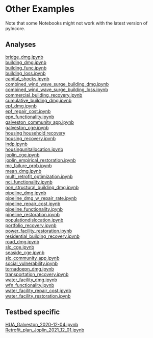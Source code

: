 # Other Examples

Note that some Notebooks might not work with the latest version of pyIncore.

## Analyses

[bridge_dmg.ipynb](https://github.com/IN-CORE/incore-docs/blob/main/notebooks/bridge_dmg.ipynb) <br />
[building_dmg.ipynb](https://github.com/IN-CORE/incore-docs/blob/main/notebooks/building_dmg.ipynb) <br />
[building_func.ipynb](https://github.com/IN-CORE/incore-docs/blob/main/notebooks/building_func.ipynb) <br />
[building_loss.ipynb](https://github.com/IN-CORE/incore-docs/blob/main/notebooks/building_loss.ipynb) <br />
[capital_shocks.ipynb](https://github.com/IN-CORE/incore-docs/blob/main/notebooks/capital_shocks.ipynb) <br />
[combined_wind_wave_surge_building_dmg.ipynb](https://github.com/IN-CORE/incore-docs/blob/main/notebooks/combined_wind_wave_surge_building_dmg.ipynb) <br />
[combined_wind_wave_surge_building_loss.ipynb](https://github.com/IN-CORE/incore-docs/blob/main/notebooks/combined_wind_wave_surge_building_loss.ipynb) <br />
[commercial_building_recovery.ipynb](https://github.com/IN-CORE/incore-docs/blob/main/notebooks/commercial_building_recovery.ipynb) <br />
[cumulative_building_dmg.ipynb](https://github.com/IN-CORE/incore-docs/blob/main/notebooks/cumulative_building_dmg.ipynb) <br />
[epf_dmg.ipynb](https://github.com/IN-CORE/incore-docs/blob/main/notebooks/epf_dmg.ipynb) <br />
[epf_repair_cost.ipynb](https://github.com/IN-CORE/incore-docs/blob/main/notebooks/epf_repair_cost.ipynb) <br />
[epn_functionality.ipynb](https://github.com/IN-CORE/incore-docs/blob/main/notebooks/epn_functionality.ipynb) <br />
[galveston_community_app.ipynb](https://github.com/IN-CORE/incore-docs/blob/main/notebooks/galveston_community_app.ipynb) <br />
[galveston_cge.ipynb](https://github.com/IN-CORE/incore-docs/blob/main/notebooks/galveston_cge.ipynb) <br />
[housing household recovery](https://github.com/IN-CORE/incore-docs/blob/main/notebooks/housing_household_recovery.ipynb) <br />
[housing_recovery.ipynb](https://github.com/IN-CORE/incore-docs/blob/main/notebooks/housing_recovery.ipynb) <br />
[indp.ipynb](https://github.com/IN-CORE/incore-docs/blob/main/notebooks/indp.ipynb) <br />
[housingunitallocation.ipynb](https://github.com/IN-CORE/incore-docs/blob/main/notebooks/housingunitallocation.ipynb) <br />
[joplin_cge.ipynb](https://github.com/IN-CORE/incore-docs/blob/main/notebooks/joplin_cge.ipynb) <br />
[joplin_empirical_restoration.ipynb](https://github.com/IN-CORE/incore-docs/blob/main/notebooks/joplin_empirical_restoration.ipynb) <br />
[mc_failure_prob.ipynb](https://github.com/IN-CORE/incore-docs/blob/main/notebooks/mc_failure_prob.ipynb) <br />
[mean_dmg.ipynb](https://github.com/IN-CORE/incore-docs/blob/main/notebooks/mean_dmg.ipynb) <br />
[multi_retrofit_optimization.ipynb](https://github.com/IN-CORE/incore-docs/blob/main/notebooks/multi_retrofit_optimization.ipynb) <br />
[nci_functionality.ipynb](https://github.com/IN-CORE/incore-docs/blob/main/notebooks/nci_functionality.ipynb) <br />
[non_structural_building_dmg.ipynb](https://github.com/IN-CORE/incore-docs/blob/main/notebooks/non_structural_building_dmg.ipynb) <br />
[pipeline_dmg.ipynb](https://github.com/IN-CORE/incore-docs/blob/main/notebooks/pipeline_dmg.ipynb) <br />
[pipeline_dmg_w_repair_rate.ipynb](https://github.com/IN-CORE/incore-docs/blob/main/notebooks/pipeline_dmg_w_repair_rate.ipynb) <br />
[pipeline_repair_cost.ipynb](https://github.com/IN-CORE/incore-docs/blob/main/notebooks/pipeline_repair_cost.ipynb) <br />
[pipeline_functionality.ipynb](https://github.com/IN-CORE/incore-docs/blob/main/notebooks/pipeline_functionality.ipynb) <br />
[pipeline_restoration.ipynb](https://github.com/IN-CORE/incore-docs/blob/main/notebooks/pipeline_restoration.ipynb) <br />
[populationdislocation.ipynb](https://github.com/IN-CORE/incore-docs/blob/main/notebooks/populationdislocation.ipynb) <br />
[portfolio_recovery.ipynb](https://github.com/IN-CORE/incore-docs/blob/main/notebooks/portfolio_recovery.ipynb) <br />
[power_facility_restoration.ipynb](https://github.com/IN-CORE/incore-docs/blob/main/notebooks/power_facility_restoration.ipynb) </br>
[residential_building_recovery.ipynb](https://github.com/IN-CORE/incore-docs/blob/main/notebooks/residential_building_recovery.ipynb) <br />
[road_dmg.ipynb](https://github.com/IN-CORE/incore-docs/blob/main/notebooks/road_dmg.ipynb) <br />
[slc_cge.ipynb](https://github.com/IN-CORE/incore-docs/blob/main/notebooks/slc_cge.ipynb) <br />
[seaside_cge.ipynb](https://github.com/IN-CORE/incore-docs/blob/main/notebooks/seaside_cge.ipynb) <br />
[slc_community_app.ipynb](https://github.com/IN-CORE/incore-docs/blob/main/notebooks/slc_community_app.ipynb) <br />
[social_vulnerability.ipynb](https://github.com/IN-CORE/incore-docs/blob/main/notebooks/social_vulnerability.ipynb) <br />
[tornadoepn_dmg.ipynb](https://github.com/IN-CORE/incore-docs/blob/main/notebooks/tornadoepn_dmg.ipynb) <br />
[transportation_recovery.ipynb](https://github.com/IN-CORE/incore-docs/blob/main/notebooks/transportation_recovery.ipynb) <br />
[water_facility_dmg.ipynb](https://github.com/IN-CORE/incore-docs/blob/main/notebooks/water_facility_dmg.ipynb) <br />
[wfn_functionality.ipynb](https://github.com/IN-CORE/incore-docs/blob/main/notebooks/wfn_functionality.ipynb) <br />
[water_facility_repair_cost.ipynb](https://github.com/IN-CORE/incore-docs/blob/main/notebooks/water_facility_repair_cost.ipynb) <br />
[water_facility_restoration.ipynb](https://github.com/IN-CORE/incore-docs/blob/main/notebooks/water_facility_restoration.ipynb)

## Testbed specific

[HUA_Galveston_2020-12-04.ipynb](https://github.com/IN-CORE/incore-docs/blob/main/notebooks/HUA_Galveston_2020-12-04.ipynb)  <br />
[Retrofit_plan_Joplin_2021_12_01.ipynb](https://github.com/IN-CORE/incore-docs/blob/main/notebooks/Retrofit_plan_Joplin_2021_12_01.ipynb)  <br />
